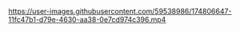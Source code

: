 

https://user-images.githubusercontent.com/59538986/174806647-11fc47b1-d79e-4630-aa38-0e7cd974c396.mp4

